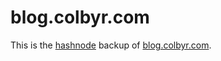# blog.colbyr.com

This is the [hashnode](https://hashnode.com/) backup of [blog.colbyr.com](https://blog.colbyr.com/).
